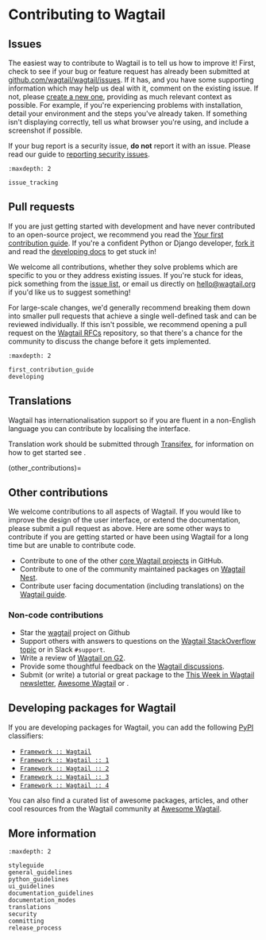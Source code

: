 # Contributing to Wagtail

## Issues

The easiest way to contribute to Wagtail is to tell us how to improve it! First, check to see if your bug or feature request has already been submitted at [github.com/wagtail/wagtail/issues](https://github.com/wagtail/wagtail/issues). If it has, and you have some supporting information which may help us deal with it, comment on the existing issue. If not, please [create a new one](https://github.com/wagtail/wagtail/issues/new), providing as much relevant context as possible. For example, if you're experiencing problems with installation, detail your environment and the steps you've already taken. If something isn't displaying correctly, tell us what browser you're using, and include a screenshot if possible.

If your bug report is a security issue, **do not** report it with an issue. Please read our guide to [reporting security issues](security).

```{toctree}
:maxdepth: 2

issue_tracking
```

## Pull requests

If you are just getting started with development and have never contributed to an open-source project, we recommend you read the [Your first contribution guide](first_contribution_guide). If you're a confident Python or Django developer, [fork it](https://github.com/wagtail/wagtail/) and read the [developing docs](developing_for_wagtail) to get stuck in!

We welcome all contributions, whether they solve problems which are specific to you or they address existing issues. If you're stuck for ideas, pick something from the [issue list](https://github.com/wagtail/wagtail/issues?q=is%3Aopen), or email us directly on [hello@wagtail.org](mailto:hello@wagtail.org) if you'd like us to suggest something!

For large-scale changes, we'd generally recommend breaking them down into smaller pull requests that achieve a single well-defined task and can be reviewed individually. If this isn't possible, we recommend opening a pull request on the [Wagtail RFCs](https://github.com/wagtail/rfcs/) repository, so that there's a chance for the community to discuss the change before it gets implemented.

```{toctree}
:maxdepth: 2

first_contribution_guide
developing
```

## Translations

Wagtail has internationalisation support so if you are fluent in a non-English language you can contribute by localising the interface.

Translation work should be submitted through [Transifex](https://explore.transifex.com/torchbox/wagtail/), for information on how to get started see [](contributing_translations).

(other_contributions)=

## Other contributions

We welcome contributions to all aspects of Wagtail. If you would like to improve the design of the user interface, or extend the documentation, please submit a pull request as above. Here are some other ways to contribute if you are getting started or have been using Wagtail for a long time but are unable to contribute code.

-   Contribute to one of the other [core Wagtail projects](https://github.com/orgs/wagtail/repositories) in GitHub.
-   Contribute to one of the community maintained packages on [Wagtail Nest](https://github.com/wagtail-nest/).
-   Contribute user facing documentation (including translations) on the [Wagtail guide](https://guide.wagtail.org/en-latest/contributing/).

### Non-code contributions

-   Star the [wagtail](https://github.com/wagtail/wagtail) project on Github
-   Support others with answers to questions on the [Wagtail StackOverflow topic](https://stackoverflow.com/questions/tagged/wagtail) or in Slack `#support`.
-   Write a review of [Wagtail on G2](https://www.g2.com/products/wagtail/reviews).
-   Provide some thoughtful feedback on the [Wagtail discussions](https://github.com/wagtail/wagtail/discussions).
-   Submit (or write) a tutorial or great package to the [This Week in Wagtail newsletter](https://wagtail.org/this-week-in-wagtail/), [Awesome Wagtail](https://github.com/springload/awesome-wagtail) or [](../advanced_topics/third_party_tutorials).

## Developing packages for Wagtail

If you are developing packages for Wagtail, you can add the following [PyPI](https://pypi.org/) classifiers:

-   [`Framework :: Wagtail`](https://pypi.org/search/?c=Framework+%3A%3A+Wagtail)
-   [`Framework :: Wagtail :: 1`](https://pypi.org/search/?c=Framework+%3A%3A+Wagtail+%3A%3A+1)
-   [`Framework :: Wagtail :: 2`](https://pypi.org/search/?c=Framework+%3A%3A+Wagtail+%3A%3A+2)
-   [`Framework :: Wagtail :: 3`](https://pypi.org/search/?c=Framework+%3A%3A+Wagtail+%3A%3A+3)
-   [`Framework :: Wagtail :: 4`](https://pypi.org/search/?c=Framework+%3A%3A+Wagtail+%3A%3A+4)

You can also find a curated list of awesome packages, articles, and other cool resources from the Wagtail community at [Awesome Wagtail](https://github.com/springload/awesome-wagtail).

## More information

```{toctree}
:maxdepth: 2

styleguide
general_guidelines
python_guidelines
ui_guidelines
documentation_guidelines
documentation_modes
translations
security
committing
release_process
```
